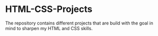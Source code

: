 # HTML-CSS-Projects
The repository contains different projects that are build with the goal in mind to sharpen my HTML and CSS skills.
